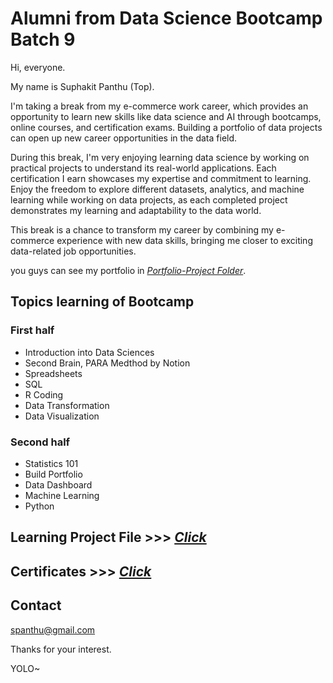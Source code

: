 
# Alumni from Data Science Bootcamp Batch 9
Hi, everyone.

My name is Suphakit Panthu (Top).

I'm taking a break from my e-commerce work career, which provides an opportunity to learn new skills like data science and AI through bootcamps, online courses, and certification exams. Building a portfolio of data projects can open up new career opportunities in the data field.

During this break, I'm very enjoying learning data science by working on practical projects to understand its real-world applications. Each certification I earn showcases my expertise and commitment to learning. Enjoy the freedom to explore different datasets, analytics, and machine learning while working on data projects, as each completed project demonstrates my learning and adaptability to the data world.

This break is a chance to transform my career by combining my e-commerce experience with new data skills, bringing me closer to exciting data-related job opportunities.

you guys can see my portfolio in [_Portfolio-Project Folder_](https://github.com/tamakuku/data-science-bootcamp9/tree/6797cf5115cc532edc6a2ea44a6c564b60cdef64/Portfolio-Project).

## Topics learning of Bootcamp
### First half
- Introduction into Data Sciences
- Second Brain, PARA Medthod by Notion
- Spreadsheets
- SQL
- R Coding
- Data Transformation
- Data Visualization

### Second half
- Statistics 101
- Build Portfolio
- Data Dashboard
- Machine Learning
- Python

## Learning Project File >>> [_Click_](https://www.notion.so/suphakit-panthu/Tama-Notes-Data-Learning-58a55cbd1f6d416994923dfe66cd2c2e?pvs=4)

## Certificates >>> [_Click_](https://www.notion.so/suphakit-panthu/Certificates-e5566f978ebb414d866d8bbb53df8c7c?pvs=4)

## Contact
spanthu@gmail.com

Thanks for your interest.

YOLO~

